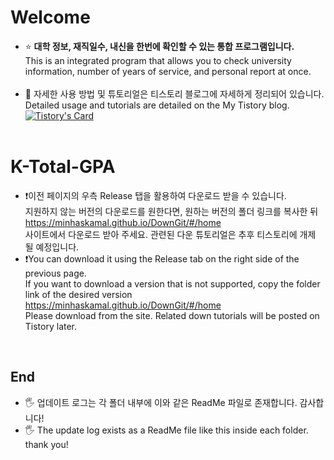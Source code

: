 # Welcome
- ⭐ **대학 정보, 재직일수, 내신을 한번에 확인할 수 있는 통합 프로그램입니다.<br>**
  This is an integrated program that allows you to check university information, number of years of service, and personal report at once.<br><br>
- 🔐 자세한 사용 방법 및 튜토리얼은 티스토리 블로그에 자세하게 정리되어 있습니다. <br>
Detailed usage and tutorials are detailed on the My Tistory blog.<br>
[![Tistory's Card](https://github-readme-tistory-card.vercel.app/api?name=devbini&postId=8&theme=santorini)](https://devbini.tistory.com/8)<br><br>

# K-Total-GPA
 - ❗이전 페이지의 우측 Release 탭을 활용하여 다운로드 받을 수 있습니다.<br>
   지원하지 않는 버전의 다운로드를 원한다면, 원하는 버전의 폴더 링크를 복사한 뒤 https://minhaskamal.github.io/DownGit/#/home<br>
   사이트에서 다운로드 받아 주세요. 관련된 다운 튜토리얼은 추후 티스토리에 개제 될 예정입니다.
 - ❗You can download it using the Release tab on the right side of the previous page.<br>
   If you want to download a version that is not supported, copy the folder link of the desired version https://minhaskamal.github.io/DownGit/#/home<br>
   Please download from the site. Related down tutorials will be posted on Tistory later.

<br>

## End
 - 🖐️ 업데이트 로그는 각 폴더 내부에 이와 같은 ReadMe 파일로 존재합니다. 감사합니다!<br>
 - 🖐️ The update log exists as a ReadMe file like this inside each folder. thank you!
